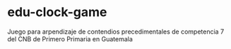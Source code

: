 # edu-clock-game
Juego para arpendizaje de contendios precedimentales de competencia 7 del CNB de Primero Primaria en Guatemala
